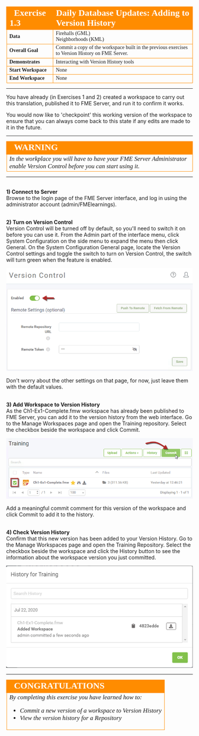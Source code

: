 <!--Exercise Section-->

<table style="border-spacing: 0px;border-collapse: collapse;font-family:serif">
<tr>
<td width=25% style="vertical-align:middle;background-color:darkorange;border: 2px solid darkorange">
<i class="fa fa-cogs fa-lg fa-pull-left fa-fw" style="color:white;padding-right: 12px;vertical-align:text-top"></i>
<span style="color:white;font-size:x-large;font-weight: bold">Exercise 1.3</span>
</td>
<td style="border: 2px solid darkorange;background-color:darkorange;color:white">
<span style="color:white;font-size:x-large;font-weight: bold">Daily Database Updates: Adding to Version History</span>
</td>
</tr>

<tr>
<td style="border: 1px solid darkorange; font-weight: bold">Data</td>
<td style="border: 1px solid darkorange">Firehalls (GML)<br>Neighborhoods (KML)</td>
</tr>

<tr>
<td style="border: 1px solid darkorange; font-weight: bold">Overall Goal</td>
<td style="border: 1px solid darkorange">Commit a copy of the workspace built in the previous exercises to Version History on FME Server.</td>
</tr>

<tr>
<td style="border: 1px solid darkorange; font-weight: bold">Demonstrates</td>
<td style="border: 1px solid darkorange">Interacting with Version History tools</td>
</tr>

<tr>
<td style="border: 1px solid darkorange; font-weight: bold">Start Workspace</td>
<td style="border: 1px solid darkorange">None</td>
</tr>

<tr>
<td style="border: 1px solid darkorange; font-weight: bold">End Workspace</td>
<td style="border: 1px solid darkorange">None</td>
</tr>

</table>

---

You have already (in Exercises 1 and 2) created a workspace to carry out this translation, published it to FME Server, and run it to confirm it works.

You would now like to 'checkpoint' this working version of the workspace to ensure that you can always come back to this state if any edits are made to it in the future.

---

<!--Warning Section-->

<table style="border-spacing: 0px">
<tr>
<td style="vertical-align:middle;background-color:darkorange;border: 2px solid darkorange">
<i class="fa fa-exclamation-triangle fa-lg fa-pull-left fa-fw" style="color:white;padding-right: 12px;vertical-align:text-top"></i>
<span style="color:white;font-size:x-large;font-weight: bold;font-family:serif">WARNING</span>
</td>
</tr>

<tr>
<td style="border: 1px solid darkorange">
<span style="font-family:serif; font-style:italic; font-size:larger">
In the workplace you will have to have your FME Server Administrator enable Version Control before you can start using it.
</span>
</td>
</tr>
</table>

---

<br>**1) Connect to Server**
<br>Browse to the login page of the FME Server interface, and log in using the administrator account (admin/FMElearnings).

<br>**2) Turn on Version Control**
<br>Version Control will be turned off by default, so you'll need to switch it on before you can use it. From the Admin part of the interface menu, click System Configuration on the side menu to expand the menu then click General. On the System Configuration General page, locate the Version Control settings and toggle the switch to turn on Version Control, the switch will turn green when the feature is enabled.

![](./Images/Img1.238.Ex4.VersionControl.png)

Don't worry about the other settings on that page, for now, just leave them with the default values.

<br>**3) Add Workspace to Version History**
<br>As the Ch1-Ex1-Complete.fmw workspace has already been published to FME Server, you can add it to the version history from the web interface. Go to the Manage Workspaces page and open the Training repository. Select the checkbox beside the workspace and click Commit.

![](./Images/Img1.239.Ex4.CommitFromRepo.png)

Add a meaningful commit comment for this version of the workspace and click Commit to add it to the history.

<br>**4) Check Version History**
<br>Confirm that this new version has been added to your Version History. Go to the Manage Workspaces page and open the Training Repository. Select the checkbox beside the workspace and click the History button to see the information about the workspace version you just committed.

![](./Images/Img1.240.Ex4.ViewHistory.png)

---

<!--Exercise Congratulations Section-->

<table style="border-spacing: 0px">
<tr>
<td style="vertical-align:middle;background-color:darkorange;border: 2px solid darkorange">
<i class="fa fa-thumbs-o-up fa-lg fa-pull-left fa-fw" style="color:white;padding-right: 12px;vertical-align:text-top"></i>
<span style="color:white;font-size:x-large;font-weight: bold;font-family:serif">CONGRATULATIONS</span>
</td>
</tr>

<tr>
<td style="border: 1px solid darkorange">
<span style="font-family:serif; font-style:italic; font-size:larger">
By completing this exercise you have learned how to:
<br>
<ul><li>Commit a new version of a workspace to Version History</li>
<li>View the version history for a Repository</li>
</span>
</td>
</tr>
</table>
